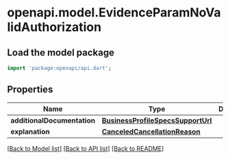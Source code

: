 # openapi.model.EvidenceParamNoValidAuthorization

## Load the model package
```dart
import 'package:openapi/api.dart';
```

## Properties
Name | Type | Description | Notes
------------ | ------------- | ------------- | -------------
**additionalDocumentation** | [**BusinessProfileSpecsSupportUrl**](BusinessProfileSpecsSupportUrl.md) |  | [optional] 
**explanation** | [**CanceledCancellationReason**](CanceledCancellationReason.md) |  | [optional] 

[[Back to Model list]](../README.md#documentation-for-models) [[Back to API list]](../README.md#documentation-for-api-endpoints) [[Back to README]](../README.md)


